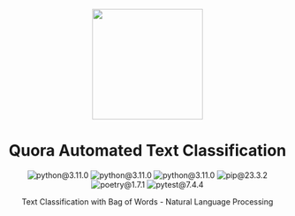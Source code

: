 <p align="center">
<img src="https://storage.googleapis.com/kaggle-organizations/407/thumbnail.png?r=95" height=200 width=200>
</p> 

<h1 align="center">Quora Automated Text Classification</h1>
<p align="center">
  <img src="https://img.shields.io/badge/python-3.11.0-blue" alt="python@3.11.0">
  <img src="https://img.shields.io/badge/pytorch-2.1-red" alt="python@3.11.0">
  <img src="https://img.shields.io/badge/tensorflow-2.0-yellow" alt="python@3.11.0">
  <img src="https://img.shields.io/badge/pip-23.3.2-moccasin" alt="pip@23.3.2">
  <img src="https://img.shields.io/badge/poetry-1.7.1-orange" alt="poetry@1.7.1">
  <img src="https://img.shields.io/badge/pytest-7.4.4-papayawhip" alt="pytest@7.4.4">
</p> 
<p align="center">
  Text Classification with Bag of Words - Natural Language Processing
</p> 
